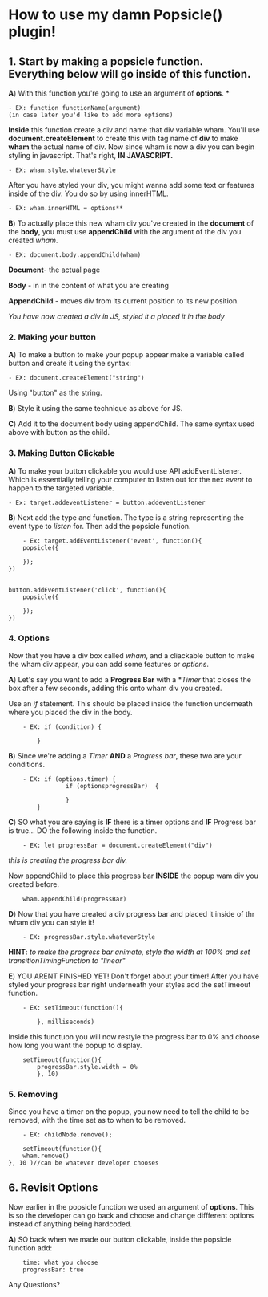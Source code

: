# How to use my damn Popsicle() plugin!

## 1. Start by making a popsicle function. Everything below will go  inside of this function.

**A**) With this function you're going to use an argument of **options**. *

	- EX: function functionName(argument) 
	(in case later you'd like to add more options)

**Inside** this function create a div and name that div variable wham. You'll use **document.createElement** to create this with tag name of **div** to make **wham** the actual name of div.
Now since wham is now a div you can begin styling in javascript. That's right, **IN JAVASCRIPT.**

	- EX: wham.style.whateverStyle
	
After you have styled your div, you might wanna add some text or features inside of the div. You do so by using innerHTML. 

	- EX: wham.innerHTML = options**

**B**) To actually  place this new wham div you've created in the **document** of the **body**, you must use **appendChild** with the argument of the div you created *wham*. 

	- EX: document.body.appendChild(wham)

**Document**- the actual page

**Body** - in in the content of what you are creating

**AppendChild** - moves div from its current position to its new position.

*You have now created a div in JS, styled it a placed it in the body*

### 2. Making your button

**A**) To make a button to make your popup appear make a variable called button and create it using the syntax: 

	- EX: document.createElement("string")

Using "button" as the string.

**B**) Style it using the same technique as above for JS.

**C**) Add it to the document body using appendChild. The same syntax  used above with button as the child.

### 3. Making Button Clickable

**A**) To make your button clickable you would use API addEventListener. Which is essentially telling your computer to listen out for the nex *event* to happen to the targeted variable. 

	- Ex: target.addeventListener = button.addeventListener

**B**) Next add the type and function. The type is a string representing the event type to *listen* for. Then add the popsicle  function.
	
		- Ex: target.addEventListener('event', function(){
		popsicle({
     
    	});
	})


	button.addEventListener('click', function(){
		popsicle({
    	
    	});
	})

### 4. Options 

Now that you have a div box called *wham*, and a cliackable button to make the wham div appear, you can add some features or *options*.

**A**) Let's say you want to add a **Progress Bar** with a **Timer* that closes the box after a few seconds, adding this onto wham div you created. 

Use an *if* statement. This should be placed inside the function underneath where you placed the div in the body.

		- EX: if (condition) {
		
			}

**B**) Since we're adding a *Timer* **AND** a *Progress bar*, these two are your conditions.

		- EX: if (options.timer) {
					if (optionsprogressBar)  {
					
					}
			}

**C**) SO what you are saying is **IF** there is a timer options and **IF** Progress bar is true... DO the following inside the function.

		- EX: let progressBar = document.createElement("div")
		
*this is creating the progress bar div.*

Now appendChild to place this progress bar **INSIDE** the popup wam div you created before.
	
		wham.appendChild(progressBar)

**D**) Now that you have created a div progress bar and placed it inside of thr wham div you can style it!

		- EX: progressBar.style.whateverStyle
**HINT**: *to make the progress bar animate, style the  width at 100% and set transitionTimingFunction to "linear"*

**E**) YOU ARENT FINISHED YET! Don't forget about your timer! After you have styled your progress bar right underneath your styles add the setTimeout function.

		- EX: setTimeout(function(){
			
			}, milliseconds)

Inside this functuon you will now restyle the progress bar to 0% and choose how long you want the popup to display.

		setTimeout(function(){
			progressBar.style.width = 0%
			}, 10)

### 5. Removing

Since you have a timer on the popup, you now need to tell the child to be removed, with the time set as to when to be removed.

		- EX: childNode.remove();

		setTimeout(function(){
        wham.remove()
    }, 10 )//can be whatever developer chooses

## 6. Revisit Options

Now earlier in the popsicle function we used an argument of **options**. This  is so the developer can  go  back and choose and change diffferent options  instead of anything being hardcoded.

**A**) SO back when we made our button clickable, inside the popsicle function add: 

		time: what you choose 
		progressBar: true


Any Questions?




